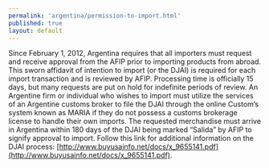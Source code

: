 ```yaml
---
permalink: 'argentina/permission-to-import.html'
published: true
layout: default
---
```

Since February 1, 2012, Argentina requires that all importers must request and receive approval from the AFIP prior to importing products from abroad. This sworn affidavit of intention to import (or the DJAI) is required for each import transaction and is reviewed by AFIP. Processing time is officially 15 days, but many requests are put on hold for indefinite periods of review. An Argentine firm or individual who wishes to import must utilize the services of an Argentine customs broker to file the DJAI through the online Custom’s system known as MARIA if they do not possess a customs brokerage license to handle their own imports. The requested merchandise must arrive in Argentina within 180 days of the DJAI being marked “Salida” by AFIP to signify approval to import. Follow this link for additional information on the DJAI process: [http://www.buyusainfo.net/docs/x_9655141.pdf](http://www.buyusainfo.net/docs/x_9655141.pdf).
